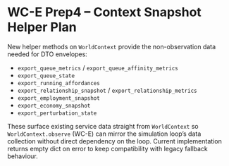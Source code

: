 # WC-E Prep4 – Context Snapshot Helper Plan

New helper methods on `WorldContext` provide the non-observation data needed for DTO envelopes:
- `export_queue_metrics` / `export_queue_affinity_metrics`
- `export_queue_state`
- `export_running_affordances`
- `export_relationship_snapshot` / `export_relationship_metrics`
- `export_employment_snapshot`
- `export_economy_snapshot`
- `export_perturbation_state`

These surface existing service data straight from `WorldContext` so `WorldContext.observe` (WC-E) can mirror the simulation loop’s data collection without direct dependency on the loop. Current implementation returns empty dict on error to keep compatibility with legacy fallback behaviour.
